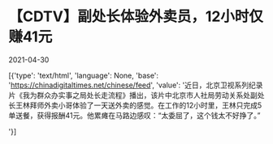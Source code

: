# 【CDTV】副处长体验外卖员，12小时仅赚41元

2021-04-30

[{'type': 'text/html', 'language': None, 'base': 'https://chinadigitaltimes.net/chinese/feed', 'value': '近日，北京卫视系列纪录片《我为群众办实事之局处长走流程》播出，该片中北京市人社局劳动关系处副处长王林拜师外卖小哥体验了一天送外卖的感觉。在工作的12小时里，王林只完成5单送餐，获得报酬41元。他累瘫在马路边感叹：“太委屈了，这个钱太不好挣了。”

'}]